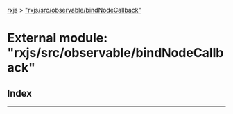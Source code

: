 [rxjs](../README.md) > ["rxjs/src/observable/bindNodeCallback"](../modules/_rxjs_src_observable_bindnodecallback_.md)

# External module: "rxjs/src/observable/bindNodeCallback"

## Index

---

